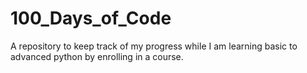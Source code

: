 # 100_Days_of_Code
A repository to keep track of  my progress while I am learning basic to advanced python by enrolling in a course.
